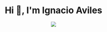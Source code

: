 <h1 align="center">Hi 👋, I'm Ignacio Aviles</h1>

<p align="center"> <img src="https://github-readme-stats.vercel.app/api/top-langs/?username=avilesxd&langs_count=8"> </p>

<!-- 
[![Top Langs](https://github-readme-stats.vercel.app/api/top-langs/?username=avilesxd&langs_count=8)](https://github.com/anuraghazra/github-readme-stats)
-->
